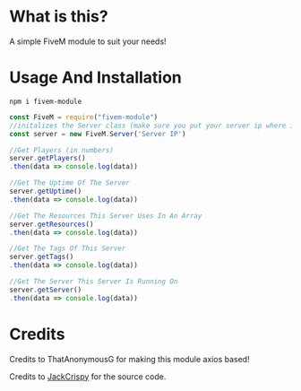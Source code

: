 # What is this?

 A simple FiveM module to suit your needs!

# Usage And Installation

 `npm i fivem-module`

 ```js
const FiveM = require("fivem-module")
//initalizes the Server class (make sure you put your server ip where it says 'Server IP')
const server = new FiveM.Server('Server IP')

//Get Players (in numbers)
server.getPlayers()
.then(data => console.log(data))

//Get The Uptime Of The Server
server.getUptime()
.then(data => console.log(data))

//Get The Resources This Server Uses In An Array
server.getResources()
.then(data => console.log(data))

//Get The Tags Of This Server
server.getTags()
.then(data => console.log(data))

//Get The Server This Server Is Running On
server.getServer()
.then(data => console.log(data))
```

# Credits
Credits to ThatAnonymousG for making this module axios based!

Credits to [JackCrispy](https://github.com/JackCrispy/fivem) for the source code.
